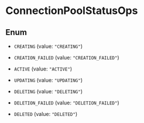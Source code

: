 

# ConnectionPoolStatusOps

## Enum


* `CREATING` (value: `"CREATING"`)

* `CREATION_FAILED` (value: `"CREATION_FAILED"`)

* `ACTIVE` (value: `"ACTIVE"`)

* `UPDATING` (value: `"UPDATING"`)

* `DELETING` (value: `"DELETING"`)

* `DELETION_FAILED` (value: `"DELETION_FAILED"`)

* `DELETED` (value: `"DELETED"`)



